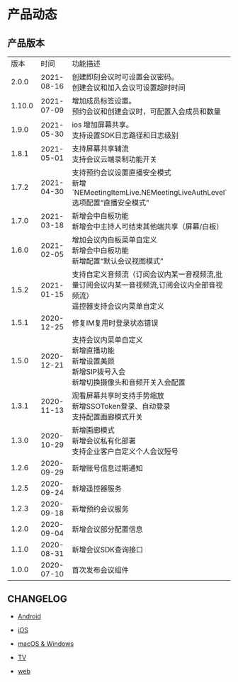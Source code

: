 # 产品动态

## 产品版本

<table>
 <tr>
 	<td width="100px">版本</td>
	<td width="150px" >时间</td>
	<td>功能描述</td>
 </tr>
  <tr>
 	<td>2.0.0 </td>
	<td>2021-08-16</td>
	<td>创建即刻会议时可设置会议密码。</br> 创建会议和加入会议可设置超时时间   </td>
  </tr>
  <tr>
    <td> 1.10.0 </td>
	<td>2021-07-09</td>
    <td> 增加成员标签设置。</br> 预约会议和创建会议时，可配置入会成员和数量</td>
 </tr>
  <tr>
    <td >1.9.0 </td>
	<td>2021-05-30</td>
    <td>ios 增加屏幕共享。 </br> 支持设置SDK日志路径和日志级别 </td>
 </tr>
   <tr>
	<td>1.8.1</td>
  <td>2021-05-01</td>
  <td>支持屏幕共享辅流 </br>支持会议云端录制功能开关</td>
 </tr>
   <tr>
	<td>1.7.2</td>
  <td>2021-04-30</td>
  <td>支持预约会议设置直播安全模式 </br>新增`NEMeetingItemLive.NEMeetingLiveAuthLevel`选项配置“直播安全模式”</td>
 </tr>
  <tr>
	<td>1.7.0</td>
  <td>2021-03-18</td>
  <td>新增会中白板功能 </br>新增会中主持人可结束其他端共享（屏幕/白板）</td>
 </tr>
 <tr>
	<td>1.6.0</td>
  <td>2021-02-05</td>
  <td>增加会议内白板菜单自定义 </br>新增会中白板功能</br>新增配置“默认会议视图模式”</td>
 </tr>
   <tr>
	<td>1.5.2</td>
  <td>2021-01-15</td>
  <td>支持自定义音频流（订阅会议内某一音视频流,批量订阅会议内某一音视频流,订阅会议内全部音视频流） </br>遥控器支持会议内菜单自定义</td>
 </tr>
 <tr>
	<td>1.5.1</td>
  <td>2020-12-25</td>
  <td>修复IM复用时登录状态错误</td>
 </tr>
  <tr>
	<td>1.5.0</td>
  <td>2020-12-21</td>
  <td>支持会议内菜单自定义</br>新增直播功能</br>新增设置美颜</br>新增SIP拨号入会 </br>新增切换摄像头和音频开关入会配置</td>
 </tr>
   <tr>
	<td>1.3.1</td>
  <td>2020-11-13</td>
  <td>观看屏幕共享时支持手势缩放</br>新增SSOToken登录、自动登录</br>支持配置画廊模式开关</td>
 </tr>
   <tr>
	<td>1.3.0</td>
  <td>2020-10-29</td>
  <td>新增画廊模式</br>新增会议私有化部署</br>支持企业客户自定义个人会议短号</td>
 </tr>
   <tr>
	<td>1.2.6</td>
  <td>2020-09-29</td>
  <td>新增账号信息过期通知</td>
  <tr>
<td>1.2.5</td>
  <td>2020-09-24</td>
  <td>新增遥控器服务</td>
</tr>
<tr>
	<td>1.2.3</td>
  <td>2020-09-18</td>
  <td>新增预约会议服务</td>
</tr>
<tr><td>1.2.0</td>
  <td>2020-09-04</td>
  <td>新增会议部分配置信息</td></tr>
<tr><td>1.1.0</td>
  <td>2020-08-31</td>
  <td>新增会议SDK查询接口</td></tr>
<tr><td>1.0.0</td>
  <td>2020-07-10</td>
  <td>首次发布会议组件</td></tr>
</table>

## CHANGELOG

 - [Android](CHANGELOG_Android.md)

 - [iOS](CHANGELOG_iOS.md)

 - [macOS & Windows](CHANGELOG_macOS&Windows.md)

 - [TV](CHANGELOG_TV.md)

 - [web](CHANGELOG_web.md)
